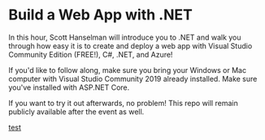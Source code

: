 # Build a Web App with .NET

In this hour, Scott Hanselman will introduce you to .NET and walk you through how easy it is to create and deploy a web app with Visual Studio Community Edition (FREE!), C#, .NET, and Azure!

If you'd like to follow along, make sure you bring your Windows or Mac computer with Visual Studio Community 2019 already installed. Make sure you've installed with ASP.NET Core. 

If you want to try it out afterwards, no problem! This repo will remain publicly available after the event as well. 

[test](/../collegetour/)
